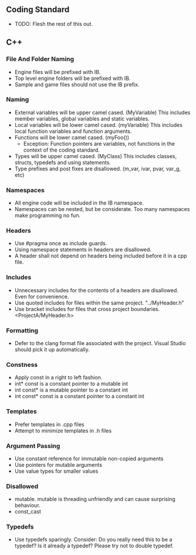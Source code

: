 ## Coding Standard
- TODO: Flesh the rest of this out.

## C++

### File And Folder Naming
- Engine files will be prefixed with IB.
- Top level engine folders will be prefixed with IB.
- Sample and game files should not use the IB prefix.

### Naming
- External variables will be upper camel cased. (MyVariable) This includes member variables, global variables and static variables.
- Local variables will be lower camel cased. (myVariable) This includes local function variables and function arguments.
- Functions will be lower camel cased. (myFoo())
  - Exception: Function pointers are variables, not functions in the context of the coding standard.
- Types will be upper camel cased. (MyClass) This includes classes, structs, typedefs and using statements.
- Type prefixes and post fixes are disallowed. (m_var, ivar, pvar, var_g, etc)

### Namespaces
- All engine code will be included in the IB namespace.
- Namespaces can be nested, but be considerate. Too many namespaces make programming no fun.

### Headers
- Use #pragma once as include guards.
- Using namespace statements in headers are disallowed.
- A header shall not depend on headers being included before it in a cpp file.

### Includes
- Unnecessary includes for the contents of a headers are disallowed. Even for convenience.
- Use quoted includes for files within the same project. "../MyHeader.h"
- Use bracket includes for files that cross project boundaries. <ProjectA/MyHeader.h>

### Formatting
- Defer to the clang format file associated with the project. Visual Studio should pick it up automatically.

### Constness
- Apply const in a right to left fashion.
- int* const is a constant pointer to a mutable int
- int const* is a mutable pointer to a constant int
- int const* const is a constant pointer to a constant int

### Templates
- Prefer templates in .cpp files
- Attempt to minimize templates in .h files

### Argument Passing
- Use constant reference for immutable non-copied arguments
- Use pointers for mutable arguments
- Use value types for smaller values

### Disallowed
- mutable. mutable is threading unfriendly and can cause surprising behaviour.
- const_cast

### Typedefs
- Use typedefs sparingly. Consider: Do you really need this to be a typedef? Is it already a typedef? Please try not to double typedef.
